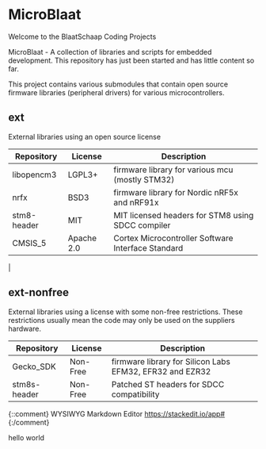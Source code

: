 # MicroBlaat

Welcome to the BlaatSchaap Coding Projects

MicroBlaat - A collection of libraries and scripts for embedded development.
This repository has just been started and has little content so far.

This project contains various submodules that contain open source firmware
libraries (peripheral drivers) for various microcontrollers.

## ext
External libraries using an open source license

| Repository | License | Description |
|--|--|--|
|libopencm3	| LGPL3+ | firmware library for various mcu (mostly STM32)  |
|nrfx		| BSD3 | firmware library for Nordic nRF5x and nRF91x |
|stm8-header| MIT  | MIT licensed headers for STM8 using SDCC compiler|
|CMSIS_5| Apache 2.0 | Cortex Microcontroller Software Interface Standard
| 

## ext-nonfree
External libraries using a license with some non-free restrictions. 
These restrictions usually mean the code may only be used on the suppliers 
hardware. 

| Repository | License | Description |
|--|--|--|
| Gecko_SDK | Non-Free | firmware library for Silicon Labs EFM32, EFR32 and EZR32 |
| stm8s-header | Non-Free | Patched ST headers for SDCC compatibility | 



{::comment}
WYSIWYG Markdown Editor 	https://stackedit.io/app#
{:/comment}




hello world
